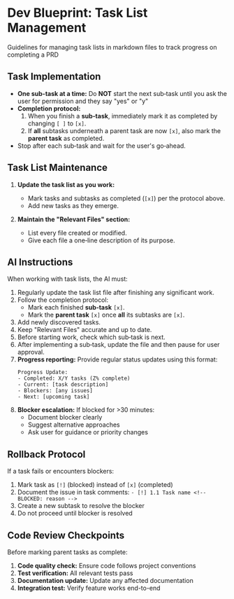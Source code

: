# Dev Blueprint: Task List Management

Guidelines for managing task lists in markdown files to track progress on completing a PRD

## Task Implementation
- **One sub-task at a time:** Do **NOT** start the next sub‑task until you ask the user for permission and they say "yes" or "y"
- **Completion protocol:**  
  1. When you finish a **sub‑task**, immediately mark it as completed by changing `[ ]` to `[x]`.  
  2. If **all** subtasks underneath a parent task are now `[x]`, also mark the **parent task** as completed.  
- Stop after each sub‑task and wait for the user's go‑ahead.

## Task List Maintenance

1. **Update the task list as you work:**
   - Mark tasks and subtasks as completed (`[x]`) per the protocol above.
   - Add new tasks as they emerge.

2. **Maintain the "Relevant Files" section:**
   - List every file created or modified.
   - Give each file a one‑line description of its purpose.

## AI Instructions

When working with task lists, the AI must:

1. Regularly update the task list file after finishing any significant work.
2. Follow the completion protocol:
   - Mark each finished **sub‑task** `[x]`.
   - Mark the **parent task** `[x]` once **all** its subtasks are `[x]`.
3. Add newly discovered tasks.
4. Keep "Relevant Files" accurate and up to date.
5. Before starting work, check which sub‑task is next.
6. After implementing a sub‑task, update the file and then pause for user approval.
7. **Progress reporting:** Provide regular status updates using this format:
   ```
   Progress Update:
   - Completed: X/Y tasks (Z% complete)
   - Current: [task description]
   - Blockers: [any issues]
   - Next: [upcoming task]
   ```
8. **Blocker escalation:** If blocked for >30 minutes:
   - Document blocker clearly
   - Suggest alternative approaches
   - Ask user for guidance or priority changes

## Rollback Protocol

If a task fails or encounters blockers:
1. Mark task as `[!]` (blocked) instead of `[x]` (completed)
2. Document the issue in task comments: `- [!] 1.1 Task name <!-- BLOCKED: reason -->`
3. Create a new subtask to resolve the blocker
4. Do not proceed until blocker is resolved

## Code Review Checkpoints

Before marking parent tasks as complete:
1. **Code quality check:** Ensure code follows project conventions
2. **Test verification:** All relevant tests pass
3. **Documentation update:** Update any affected documentation
4. **Integration test:** Verify feature works end-to-end